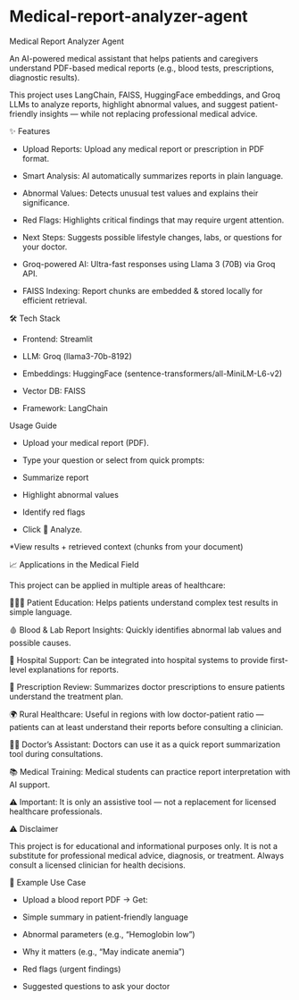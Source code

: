 # Medical-report-analyzer-agent

Medical Report Analyzer Agent

An AI-powered medical assistant that helps patients and caregivers understand PDF-based medical reports (e.g., blood tests, prescriptions, diagnostic results).

This project uses LangChain, FAISS, HuggingFace embeddings, and Groq LLMs to analyze reports, highlight abnormal values, and suggest patient-friendly insights — while not replacing professional medical advice.

✨ Features

* Upload Reports: Upload any medical report or prescription in PDF format.

* Smart Analysis: AI automatically summarizes reports in plain language.

* Abnormal Values: Detects unusual test values and explains their significance.

* Red Flags: Highlights critical findings that may require urgent attention.

* Next Steps: Suggests possible lifestyle changes, labs, or questions for your doctor.

* Groq-powered AI: Ultra-fast responses using Llama 3 (70B) via Groq API.

* FAISS Indexing: Report chunks are embedded & stored locally for efficient retrieval.

🛠️ Tech Stack

* Frontend: Streamlit

* LLM: Groq
 (llama3-70b-8192)

* Embeddings: HuggingFace (sentence-transformers/all-MiniLM-L6-v2)

* Vector DB: FAISS

* Framework: LangChain


Usage Guide

* Upload your medical report (PDF).

* Type your question or select from quick prompts:

* Summarize report

* Highlight abnormal values

* Identify red flags

* Click 🔎 Analyze.

*View results + retrieved context (chunks from your document)


📈 Applications in the Medical Field

This project can be applied in multiple areas of healthcare:

🧑‍🤝‍🧑 Patient Education: Helps patients understand complex test results in simple language.

🩸 Blood & Lab Report Insights: Quickly identifies abnormal lab values and possible causes.

🏥 Hospital Support: Can be integrated into hospital systems to provide first-level explanations for reports.

📑 Prescription Review: Summarizes doctor prescriptions to ensure patients understand the treatment plan.

🌍 Rural Healthcare: Useful in regions with low doctor-patient ratio — patients can at least understand their reports before consulting a clinician.

🧑‍⚕️ Doctor’s Assistant: Doctors can use it as a quick report summarization tool during consultations.

📚 Medical Training: Medical students can practice report interpretation with AI support.

⚠️ Important: It is only an assistive tool — not a replacement for licensed healthcare professionals.

⚠️ Disclaimer

This project is for educational and informational purposes only.
It is not a substitute for professional medical advice, diagnosis, or treatment.
Always consult a licensed clinician for health decisions.

📌 Example Use Case

* Upload a blood report PDF → Get:

* Simple summary in patient-friendly language

* Abnormal parameters (e.g., “Hemoglobin low”)

* Why it matters (e.g., “May indicate anemia”)

* Red flags (urgent findings)

* Suggested questions to ask your doctor

























